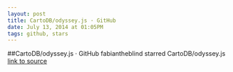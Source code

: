 ```yaml
---
layout: post
title: CartoDB/odyssey.js · GitHub
date: July 13, 2014 at 01:05PM
tags: github, stars
---
```

##CartoDB/odyssey.js · GitHub
fabiantheblind starred CartoDB/odyssey.js
[link to source](http://ift.tt/Li2irk) 
